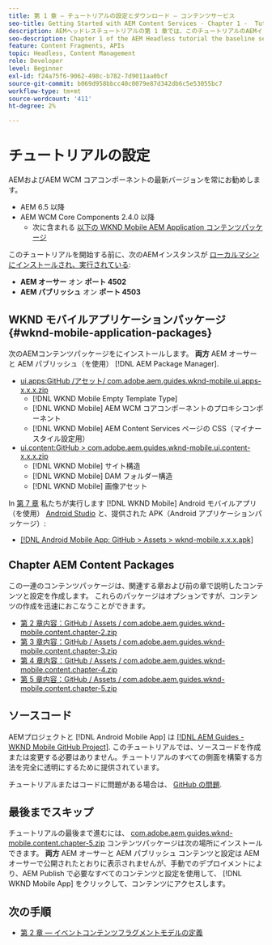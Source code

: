 ```yaml
---
title: 第 1 章 — チュートリアルの設定とダウンロード — コンテンツサービス
seo-title: Getting Started with AEM Content Services - Chapter 1 -  Tutorial Set up
description: AEMヘッドレスチュートリアルの第 1 章では、このチュートリアルのAEMインスタンスのベースライン設定について説明します。
seo-description: Chapter 1 of the AEM Headless tutorial the baseline setup for the AEM instance for the tutorial.
feature: Content Fragments, APIs
topic: Headless, Content Management
role: Developer
level: Beginner
exl-id: f24a75f6-9062-498c-b782-7d9011aa0bcf
source-git-commit: b069d958bbcc40c0079e87d342db6c5e53055bc7
workflow-type: tm+mt
source-wordcount: '411'
ht-degree: 2%

---
```


# チュートリアルの設定

AEMおよびAEM WCM コアコンポーネントの最新バージョンを常にお勧めします。

* AEM 6.5 以降
* AEM WCM Core Components 2.4.0 以降
   * 次に含まれる [以下の WKND Mobile AEM Application コンテンツパッケージ](#wknd-mobile-application-packages)

このチュートリアルを開始する前に、次のAEMインスタンスが [ローカルマシンにインストールされ、実行されている](https://helpx.adobe.com/experience-manager/6-5/sites/deploying/using/deploy.html#Default%20Local%20Install):

* **AEM オーサー** オン **ポート 4502**
* **AEM パブリッシュ** オン **ポート 4503**

## WKND モバイルアプリケーションパッケージ{#wknd-mobile-application-packages}

次のAEMコンテンツパッケージをにインストールします。 **両方** AEM オーサーと AEM パブリッシュ（を使用） [!DNL AEM Package Manager].

* [ui.apps:GitHub /アセット/ com.adobe.aem.guides.wknd-mobile.ui.apps-x.x.x.zip](https://github.com/adobe/aem-guides-wknd-mobile/releases/latest)
   * [!DNL WKND Mobile Empty Template Type]
   * [!DNL WKND Mobile] AEM WCM コアコンポーネントのプロキシコンポーネント
   * [!DNL WKND Mobile] AEM Content Services ページの CSS（マイナースタイル設定用）
* [ui.content:GitHub > com.adobe.aem.guides.wknd-mobile.ui.content-x.x.x.zip](https://github.com/adobe/aem-guides-wknd-mobile/releases/latest)
   * [!DNL WKND Mobile] サイト構造
   * [!DNL WKND Mobile] DAM フォルダー構造
   * [!DNL WKND Mobile] 画像アセット

In [第 7 章](./chapter-7.md) 私たちが実行します [!DNL WKND Mobile] Android モバイルアプリ（を使用） [Android Studio](https://developer.android.com/studio) と、提供された APK（Android アプリケーションパッケージ）:

* [[!DNL Android Mobile App: GitHub > Assets > wknd-mobile.x.x.x.apk]](https://github.com/adobe/aem-guides-wknd-mobile/releases/latest)

## Chapter AEM Content Packages

この一連のコンテンツパッケージは、関連する章および前の章で説明したコンテンツと設定を作成します。 これらのパッケージはオプションですが、コンテンツの作成を迅速におこなうことができます。

* [第 2 章内容：GitHub / Assets / com.adobe.aem.guides.wknd-mobile.content.chapter-2.zip](https://github.com/adobe/aem-guides-wknd-mobile/releases/latest)
* [第 3 章内容：GitHub / Assets / com.adobe.aem.guides.wknd-mobile.content.chapter-3.zip](https://github.com/adobe/aem-guides-wknd-mobile/releases/latest)
* [第 4 章内容：GitHub / Assets / com.adobe.aem.guides.wknd-mobile.content.chapter-4.zip](https://github.com/adobe/aem-guides-wknd-mobile/releases/latest)
* [第 5 章内容：GitHub / Assets / com.adobe.aem.guides.wknd-mobile.content.chapter-5.zip](https://github.com/adobe/aem-guides-wknd-mobile/releases/latest)

## ソースコード

AEMプロジェクトと [!DNL Android Mobile App] は [[!DNL AEM Guides - WKND Mobile GitHub Project]](https://github.com/adobe/aem-guides-wknd-mobile). このチュートリアルでは、ソースコードを作成または変更する必要はありません。チュートリアルのすべての側面を構築する方法を完全に透明にするために提供されています。

チュートリアルまたはコードに問題がある場合は、 [GitHub の問題](https://github.com/adobe/aem-guides-wknd-mobile/issues).

## 最後までスキップ

チュートリアルの最後まで進むには、 [com.adobe.aem.guides.wknd-mobile.content.chapter-5.zip](https://github.com/adobe/aem-guides-wknd-mobile/releases/latest) コンテンツパッケージは次の場所にインストールできます。 **両方** AEM オーサーと AEM パブリッシュ コンテンツと設定は AEM オーサーで公開されたとおりに表示されませんが、手動でのデプロイメントにより、AEM Publish で必要なすべてのコンテンツと設定を使用して、 [!DNL WKND Mobile App] をクリックして、コンテンツにアクセスします。


## 次の手順

* [第 2 章 — イベントコンテンツフラグメントモデルの定義](./chapter-2.md)
